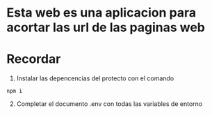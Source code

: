 # Esta web es una aplicacion para acortar las url de las paginas web

# Recordar

1. Instalar las depencencias del protecto con el comando 
```
npm i
```

2. Completar el documento .env con todas las variables de entorno